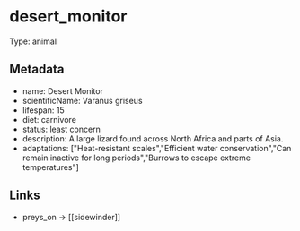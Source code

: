 # desert_monitor

Type: animal

## Metadata

- name: Desert Monitor
- scientificName: Varanus griseus
- lifespan: 15
- diet: carnivore
- status: least concern
- description: A large lizard found across North Africa and parts of Asia.
- adaptations: ["Heat-resistant scales","Efficient water conservation","Can remain inactive for long periods","Burrows to escape extreme temperatures"]

## Links

- preys_on -> [[sidewinder]]
